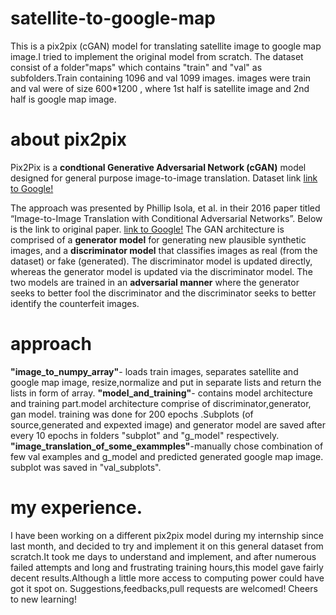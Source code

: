 # satellite-to-google-map
This is a pix2pix (cGAN) model for translating satellite image to google map image.I tried to implement the original model from scratch.
The dataset consist of a folder"maps" which contains "train" and "val" as subfolders.Train containing 1096 and val 1099 images.
images were train and val were of size 600*1200 , where 1st half is satellite image and 2nd half is google map image.

# about pix2pix
Pix2Pix is a  **condtional Generative Adversarial Network (cGAN)** model designed for general purpose image-to-image translation.
Dataset link [link to Google!](http://efrosgans.eecs.berkeley.edu/pix2pix/datasets/maps.tar.gz)

The approach was presented by Phillip Isola, et al. in their 2016 paper titled “Image-to-Image Translation with Conditional Adversarial Networks”. Below is the link to original paper.
[link to Google!](https://arxiv.org/abs/1611.07004)
The GAN architecture is comprised of a **generator model** for generating new plausible synthetic images, and a **discriminator model** that classifies images as real (from the dataset) or fake (generated). The discriminator model is updated directly, whereas the generator model is updated via the discriminator model. The two models are trained in an **adversarial manner** where the generator seeks to better fool the discriminator and the discriminator seeks to better identify the counterfeit images.



# approach
**"image_to_numpy_array"**- loads train images, separates satellite and google map image, resize,normalize and put in separate lists and return the lists in form of array.
**"model_and_training"**- contains model architecture and training part.model architecture comprise of discriminator,generator, gan model.
training was done for 200 epochs .Subplots (of source,generated and expexted image) and generator model are saved after every 10 epochs in folders "subplot" and "g_model" respectively.
**"image_translation_of_some_exammples"**-manually chose combination of few val examples and g_model and predicted generated google map image. subplot was saved in "val_subplots".

# my experience.
I have been working on a different pix2pix model during my internship since last month, and decided to try and implement it on this general dataset from scratch.It took me days to understand and implement, and after numerous failed attempts and long and frustrating training hours,this model gave fairly decent results.Although a little more access to computing power could have got it spot on.
Suggestions,feedbacks,pull requests are welcomed!
Cheers to new learning!
